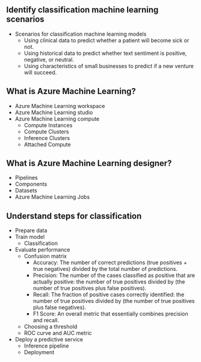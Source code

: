 ## Identify classification machine learning scenarios
  - Scenarios for classification machine learning models
      - Using clinical data to predict whether a patient will become sick or not.
      - Using historical data to predict whether text sentiment is positive, negative, or neutral.
      - Using characteristics of small businesses to predict if a new venture will succeed.
## What is Azure Machine Learning?
  - Azure Machine Learning workspace
  - Azure Machine Learning studio
  - Azure Machine Learning compute
    - Compute Instances
    - Compute Clusters
    - Inference Clusters
    - Attached Compute
## What is Azure Machine Learning designer?
  - Pipelines
  - Components
  - Datasets
  - Azure Machine Learning Jobs
## Understand steps for classification
  - Prepare data
  - Train model
    - Classification
  - Evaluate performance
    - Confusion matrix
      - Accuracy: The number of correct predictions (true positives + true negatives) divided by the total number of predictions.
      - Precision: The number of the cases classified as positive that are actually positive: the number of true positives divided by (the number of true positives plus false positives).
      - Recall: The fraction of positive cases correctly identified: the number of true positives divided by (the number of true positives plus false negatives).
      - F1 Score: An overall metric that essentially combines precision and recall.
    - Choosing a threshold
    - ROC curve and AUC metric
  - Deploy a predictive service
    - Inference pipeline
    - Deployment
